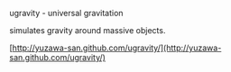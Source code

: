 ugravity - universal gravitation

simulates gravity around massive objects.


[http://yuzawa-san.github.com/ugravity/](http://yuzawa-san.github.com/ugravity/)